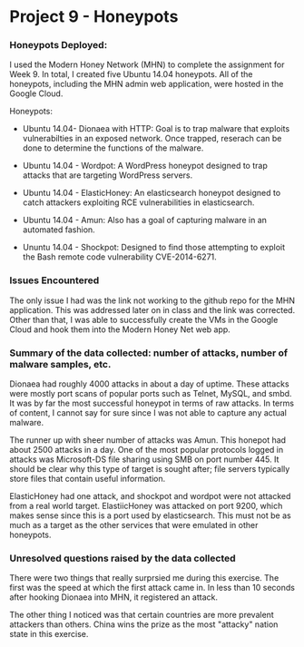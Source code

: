 # Project 9 - Honeypots


### Honeypots Deployed: 

  I used the Modern Honey Network (MHN) to complete the assignment for Week 9. In total, I created five Ubuntu 14.04 honeypots. All of the honeypots, including the MHN admin web application, were hosted in the Google Cloud. 

Honeypots: 
* Ubuntu 14.04- Dionaea with HTTP: Goal is to trap malware that exploits vulnerabilties in an exposed network. Once trapped, reserach can be done to determine the functions of the malware.

* Ubuntu 14.04 - Wordpot: A WordPress honeypot designed to trap attacks that are targeting WordPress servers.

* Ubuntu 14.04 - ElasticHoney: An elasticsearch honeypot designed to catch attackers exploiting RCE vulnerabilities in elasticsearch.

* Ubuntu 14.04 - Amun: Also has a goal of capturing malware in an automated fashion.

* Ununtu 14.04 - Shockpot: Designed to find those attempting to exploit the Bash remote code vulnerability CVE-2014-6271.


### Issues Encountered

The only issue I had was the link not working to the github repo for the MHN application. This was addressed later on in class and the link was corrected. Other than that, I was able to successfully create the VMs in the Google Cloud and hook them into the Modern Honey Net web app.

### Summary of the data collected: number of attacks, number of malware samples, etc.

Dionaea had roughly 4000 attacks in about a day of uptime. These attacks were mostly port scans of popular ports such as Telnet, MySQL, and smbd. It was by far the most successful honeypot in terms of raw attacks. In terms of content, I cannot say for sure since I was not able to capture any actual malware.

The runner up with sheer number of attacks was Amun. This honepot had about 2500 attacks in a day. One of the most popular protocols logged in attacks was Microsoft-DS file sharing using SMB on port number 445. It should be clear why this type of target is sought after; file servers typically store files that contain useful information.

ElasticHoney had one attack, and shockpot and wordpot were not attacked from a real world target. ElastiicHoney was attacked on port 9200, which makes sense since this is a port used by elasticsearch. This must not be as much as a target as the other services that were emulated in other honeypots.

### Unresolved questions raised by the data collected

There were two things that really surprsied me during this exercise. The first was the speed at which the first attack came in. In less than 10 seconds after hooking Dionaea into MHN, it registered an attack.

The other thing I noticed was that certain countries are more prevalent attackers than others. China wins the prize as the most "attacky" nation state in this exercise.

